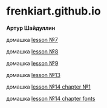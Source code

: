 # frenkiart.github.io

<b>Артур Шайдуллин</b>

домашка <a href=https://frenkiart.github.io/my_work2/index.html>lesson №7</a>

домашка <a href=https://frenkiart.github.io/my_work3/index.html>lesson №8</a>

домашка <a href=https://frenkiart.github.io/my_work4/index.html>lesson №9</a>

домашка <a href=https://frenkiart.github.io/my_work5/index.html>lesson №13</a>

домашка <a href=https://frenkiart.github.io/my_work6/index.html>lesson №14 chapter №1</a>

домашка <a href=https://frenkiart.github.io/my_work7/index.html>lesson №14 chapter fonts</a>


